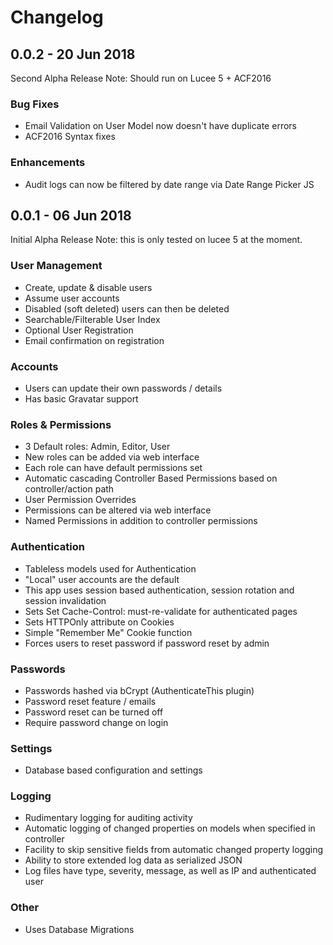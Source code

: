 # Changelog

## 0.0.2 - 20 Jun 2018

Second Alpha Release
Note: Should run on Lucee 5 + ACF2016

### Bug Fixes

- Email Validation on User Model now doesn't have duplicate errors
- ACF2016 Syntax fixes

### Enhancements

- Audit logs can now be filtered by date range via Date Range Picker JS

## 0.0.1 - 06 Jun 2018

Initial Alpha Release
Note: this is only tested on lucee 5 at the moment.

### User Management

- Create, update & disable users
- Assume user accounts
- Disabled (soft deleted) users can then be deleted
- Searchable/Filterable User Index
- Optional User Registration
- Email confirmation on registration

### Accounts

- Users can update their own passwords / details
- Has basic Gravatar support

### Roles & Permissions

- 3 Default roles: Admin, Editor, User
- New roles can be added via web interface
- Each role can have default permissions set
- Automatic cascading Controller Based Permissions based on controller/action path
- User Permission Overrides
- Permissions can be altered via web interface
- Named Permissions in addition to controller permissions

### Authentication

- Tableless models used for Authentication
- "Local" user accounts are the default
- This app uses session based authentication, session rotation and session invalidation
- Sets Set Cache-Control: must-re-validate for authenticated pages
- Sets HTTPOnly attribute on Cookies
- Simple "Remember Me" Cookie function
- Forces users to reset password if password reset by admin

### Passwords

- Passwords hashed via bCrypt (AuthenticateThis plugin)
- Password reset feature / emails
- Password reset can be turned off
- Require password change on login

### Settings

- Database based configuration and settings

### Logging

- Rudimentary logging for auditing activity
- Automatic logging of changed properties on models when specified in controller
- Facility to skip sensitive fields from automatic changed property logging
- Ability to store extended log data as serialized JSON
- Log files have type, severity, message, as well as IP and authenticated user

### Other

- Uses Database Migrations

